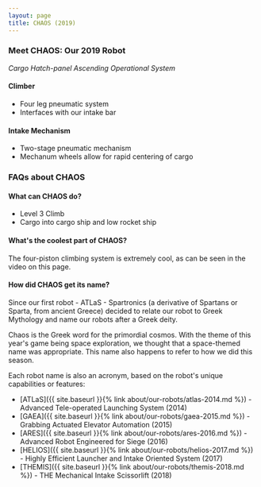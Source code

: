 ```yaml
---
layout: page
title: CHAOS (2019)
---
```


### Meet CHAOS: Our 2019 Robot
_Cargo Hatch-panel Ascending Operational System_

#### Climber
- Four leg pneumatic system
- Interfaces with our intake bar

#### Intake Mechanism
- Two-stage pneumatic mechanism
- Mechanum wheels allow for rapid centering of cargo

### FAQs about CHAOS

#### What can CHAOS do?
- Level 3 Climb
- Cargo into cargo ship and low rocket ship

#### What's the coolest part of CHAOS?
The four-piston climbing system is extremely cool, as can be seen in the video on this page.

#### How did CHAOS get its name?
Since our first robot - ATLaS - Spartronics (a derivative of Spartans or Sparta, from ancient Greece) decided to relate our robot to Greek Mythology and name our robots after a Greek deity.

Chaos is the Greek word for the primordial cosmos. With the theme of this year's game being space exploration, we thought that a space-themed name was appropriate. This name also happens to refer to how we did this season.

Each robot name is also an acronym, based on the robot's unique capabilities or features:
- [ATLaS]({{ site.baseurl }}{% link about/our-robots/atlas-2014.md %}) - Advanced Tele-operated Launching System (2014)
- [GAEA]({{ site.baseurl }}{% link about/our-robots/gaea-2015.md %}) - Grabbing Actuated Elevator Automation (2015)
- [ARES]({{ site.baseurl }}{% link about/our-robots/ares-2016.md %}) - Advanced Robot Engineered for Siege (2016)
- [HELIOS]({{ site.baseurl }}{% link about/our-robots/helios-2017.md %}) - Highly Efficient Launcher and Intake Oriented System (2017)
- [THEMIS]({{ site.baseurl }}{% link about/our-robots/themis-2018.md %}) - THE Mechanical Intake Scissorlift (2018)
